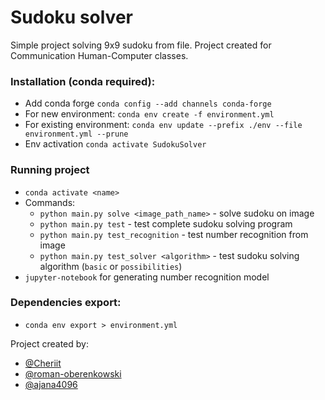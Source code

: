 # Sudoku solver
Simple project solving 9x9 sudoku from file.
Project created for Communication Human-Computer classes.

### Installation (conda required):
- Add conda forge `conda config --add channels conda-forge`
- For new environment: `conda env create -f environment.yml ` 
- For existing environment: `conda env update --prefix ./env --file environment.yml --prune` 
- Env activation `conda activate SudokuSolver`
### Running project 
- `conda activate <name>`
- Commands:
    - `python main.py solve <image_path_name>` - solve sudoku on image 
    - `python main.py test` - test complete sudoku solving program
    - `python main.py test_recognition` -  test number recognition from image
    - `python main.py test_solver <algorithm>` - test sudoku solving algorithm (`basic` or `possibilities`)
- `jupyter-notebook` for generating number recognition model

### Dependencies export:
- `conda env export > environment.yml`

Project created by:
- [@Cheriit](https://github.com/Cheriit/)
- [@roman-oberenkowski](https://github.com/roman-oberenkowski)
- [@ajana4096](https://github.com/ajana4096/)
